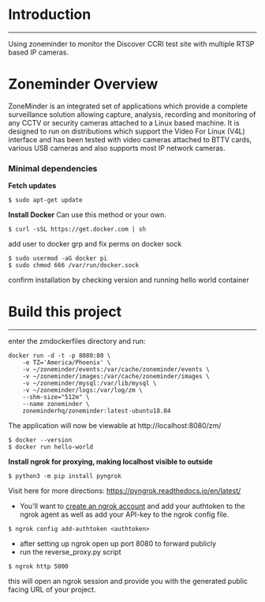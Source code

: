 # Introduction
---
Using zoneminder to monitor the Discover CCRI test site with multiple
RTSP based IP cameras. 

# Zoneminder Overview
ZoneMinder is an integrated set of applications which provide a complete surveillance 
solution allowing capture, analysis, recording and monitoring of any CCTV or security 
cameras attached to a Linux based machine. It is designed to run on distributions which 
support the Video For Linux (V4L) interface and has been tested with video cameras 
attached to BTTV cards, various USB cameras and also supports most IP network cameras.

### Minimal dependencies
**Fetch updates**
```
$ sudo apt-get update
```

**Install Docker**
Can use this method or your own. 
```
$ curl -sSL https://get.docker.com | sh
```
add user to docker grp and fix perms on docker sock <br>
```
$ sudo usermod -aG docker pi
$ sudo chmod 666 /var/run/docker.sock 
```
confirm installation by checking version and running hello world container 

# Build this project
---
enter the zmdockerfiles directory and run:
```
docker run -d -t -p 8080:80 \
    -e TZ='America/Phoenix' \
    -v ~/zoneminder/events:/var/cache/zoneminder/events \
    -v ~/zoneminder/images:/var/cache/zoneminder/images \
    -v ~/zoneminder/mysql:/var/lib/mysql \
    -v ~/zoneminder/logs:/var/log/zm \
    --shm-size="512m" \
    --name zoneminder \
    zoneminderhq/zoneminder:latest-ubuntu18.04
```
The application will now be viewable at http://localhost:8080/zm/

```
$ docker --version
$ docker run hello-world
```        
**Install ngrok for proxying, making localhost visible to outside**

```
$ python3 -m pip install pyngrok
```
Visit here for more directions: https://pyngrok.readthedocs.io/en/latest/
- You'll want to [create an ngrok account](https://dashboard.ngrok.com/get-started/setup) and 
add your authtoken to the ngrok agent as well as add your API-key to the ngrok config file. 
```
$ ngrok config add-authtoken <authtoken>
``` 
- after setting up ngrok open up port 8080 to forward publicly 
- run the reverse_proxy.py script
```
$ ngrok http 5000
``` 
this will open an ngrok session and provide you with the generated public facing
URL of your project.

